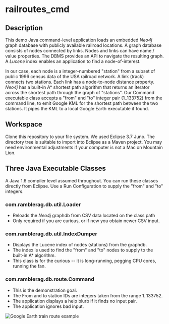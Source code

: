 # railroutes_cmd

## Description

This demo Java command-level application loads an embedded *Neo4j* graph database with publicly available railroad locations. A graph
database consists of nodes connected by links. Nodes and links can have name / value properties. The DBMS provides an API to navigate the
resulting graph. A *Lucene* index enables an application to find a node-of-interest. 

In our case, each node is a integer-numbered "station" from a subset of public 1996 census data of the USA railroad network. A link
(track) connects two stations. Each link has a node-to-node distance property. *Neo4j* has a built-in A* shortest path algorithm that
returns an iterator across the shortest path through the graph of "stations". Our Command executable class accepts a "from" and "to" integer
pair (1..133752) from the command line, to emit Google KML for the shortest path between the two stations. It pipes the KML to a local Google Earth
executable if found.

## Workspace

Clone this repository to your file system. We used Eclipse 3.7 Juno. The directory tree is suitable to import into Eclipse as a Maven
project. You may need environmental adjustments if your computer is not a Mac on Mountain Lion.

## Three Java Executable Classes

A Java 1.6 compiler level assumed throughout. You can run these classes directly from Eclipse. Use a Run Configuration to supply the
"from" and "to" integers.

### com.ramblerag.db.util.Loader

+ Reloads the *Neo4j* graphdb from CSV data located on the class path
+ Only required if you are curious, or if new you obtain newer CSV input.

### com.ramblerag.db.util.IndexDumper

+ Displays the Lucene index of nodes (stations) from the graphdb. 
+ The index is used to find the "from" and "to" nodes to supply to the built-in A* algorithm.
+ This class is for the curious -- it is long-running, pegging CPU cores, running the fan.

### com.ramblerag.db.route.Command  <from ID> <to ID>

+ This is the demonstration goal. 
+ The From and to station IDs are integers taken from the range 1..133752.
+ The application displays a help blurb if it finds no input pair.
+ The application ignores bad input.

![Google Earth train route example](https://github.com/mauget/railroutes_cmd/blob/master/router/RailRoute.png)

